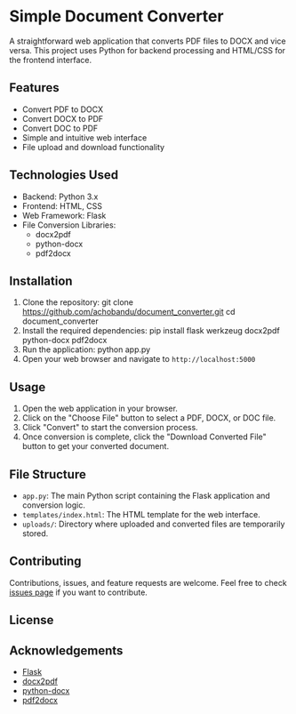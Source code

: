 # Simple Document Converter

A straightforward web application that converts PDF files to DOCX and vice versa. This project uses Python for backend processing and HTML/CSS for the frontend interface.

## Features

- Convert PDF to DOCX
- Convert DOCX to PDF
- Convert DOC to PDF
- Simple and intuitive web interface
- File upload and download functionality

## Technologies Used

- Backend: Python 3.x
- Frontend: HTML, CSS
- Web Framework: Flask
- File Conversion Libraries: 
  - docx2pdf
  - python-docx
  - pdf2docx

## Installation

1. Clone the repository:
  git clone https://github.com/achobandu/document_converter.git
  cd document_converter
2. Install the required dependencies:
  pip install flask werkzeug docx2pdf python-docx pdf2docx
3. Run the application:
  python app.py
4. Open your web browser and navigate to `http://localhost:5000`

## Usage

1. Open the web application in your browser.
2. Click on the "Choose File" button to select a PDF, DOCX, or DOC file.
3. Click "Convert" to start the conversion process.
4. Once conversion is complete, click the "Download Converted File" button to get your converted document.

## File Structure

- `app.py`: The main Python script containing the Flask application and conversion logic.
- `templates/index.html`: The HTML template for the web interface.
- `uploads/`: Directory where uploaded and converted files are temporarily stored.

## Contributing

Contributions, issues, and feature requests are welcome. Feel free to check [issues page](https://github.com/yourusername/document_converter/issues) if you want to contribute.

## License

## Acknowledgements

- [Flask](https://flask.palletsprojects.com/)
- [docx2pdf](https://github.com/AlJohri/docx2pdf)
- [python-docx](https://python-docx.readthedocs.io/)
- [pdf2docx](https://github.com/dothinking/pdf2docx)
